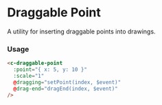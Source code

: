 # Draggable Point

A utility for inserting draggable points into drawings.

### Usage

``` html
<c-draggable-point
  :point="{ x: 5, y: 10 }"
  :scale="1"
  @dragging="setPoint(index, $event)"
  @drag-end="dragEnd(index, $event)"
/>
```